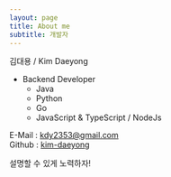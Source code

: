 ```yaml
---
layout: page
title: About me
subtitle: 개발자
---
```


김대용 / Kim Daeyong  

* Backend Developer
    * Java
    * Python
    * Go
    * JavaScript & TypeScript / NodeJs

E-Mail : <kdy2353@gmail.com>  
Github : [kim-daeyong](https://github.com/kim-daeyong)
  
설명할 수 있게 노력하자!

<!-- ![https://www.azquotes.com/quote/1070806](https://user-images.githubusercontent.com/45562285/184109843-14ed8e7f-e9a5-4d4d-b946-0109be488faf.jpeg) -->

<!-- ![img](https://user-images.githubusercontent.com/45562285/126071086-21d3f9c6-22bf-4147-848e-a6515f17014e.jpg) -->




